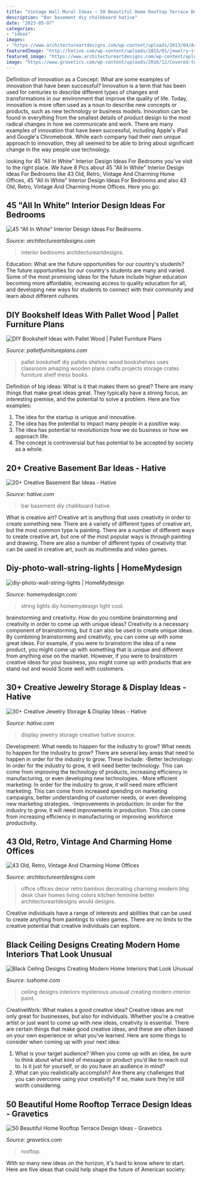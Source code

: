 ```yaml
---
title: "Vintage Wall Mural Ideas ~ 50 Beautiful Home Rooftop Terrace Design Ideas"
description: "Bar basement diy chalkboard hative"
date: "2023-05-07"
categories:
- "ideas"
images:
- "https://www.architectureartdesigns.com/wp-content/uploads/2013/04/ArchitectureArtDesigns-2722.jpg"
featuredImage: "http://hative.com/wp-content/uploads/2015/01/jewelry-storage-display-ideas/22-jewelry-storage-display-ideas.jpg"
featured_image: "https://www.architectureartdesigns.com/wp-content/uploads/2013/04/ArchitectureArtDesigns-11103.jpg"
image: "https://www.gravetics.com/wp-content/uploads/2016/12/Covered-terrace-with-plenty-of-stools-and-beautiful-decoration.jpg"
---
```



Definition of Innovation as a Concept: What are some examples of innovation that have been successful?
Innovation is a term that has been used for centuries to describe different types of changes and transformations in our environment that improve the quality of life. Today, innovation is more often used as a noun to describe new concepts or products, such as new technology or business models. Innovation can be found in everything from the smallest details of product design to the most radical changes in how we communicate and work.
There are many examples of innovation that have been successful, including Apple's iPad and Google's Chromebook. While each company had their own unique approach to innovation, they all seemed to be able to bring about significant change in the way people use technology.

	

		
looking for 45 &quot;All In White&quot; Interior Design Ideas For Bedrooms you've visit to the right place. We have 8 Pics about 45 &quot;All In White&quot; Interior Design Ideas For Bedrooms like 43 Old, Retro, Vintage And Charming Home Offices, 45 &quot;All In White&quot; Interior Design Ideas For Bedrooms and also 43 Old, Retro, Vintage And Charming Home Offices. Here you go:
		
    
## 45 &quot;All In White&quot; Interior Design Ideas For Bedrooms

<img loading=lazy src="https://www.architectureartdesigns.com/wp-content/uploads/2013/04/ArchitectureArtDesigns-2722.jpg" onerror="this.onerror=null;this.src='https://tse2.mm.bing.net/th?id=OIP.dxaX8g4WKUAmxDCna7MXlAHaK7&amp;pid=15.1';" alt="45 &quot;All In White&quot; Interior Design Ideas For Bedrooms">

_Source: architectureartdesigns.com_

>interior bedrooms architectureartdesigns. 

	

Education: What are the future opportunities for our country's students?
The future opportunities for our country's students are many and varied. Some of the most promising ideas for the future include higher education becoming more affordable, increasing access to quality education for all, and developing new ways for students to connect with their community and learn about different cultures.

    
## DIY Bookshelf Ideas With Pallet Wood | Pallet Furniture Plans

<img loading=lazy src="http://palletfurnitureplans.com/wp-content/uploads/2013/09/pallet-bookshelf-4.jpg" onerror="this.onerror=null;this.src='https://tse3.mm.bing.net/th?id=OIP.G9brGzUQ9FtzQf_DmUiO5gHaJ6&amp;pid=15.1';" alt="DIY Bookshelf Ideas with Pallet Wood | Pallet Furniture Plans">

_Source: palletfurnitureplans.com_

>pallet bookshelf diy pallets shelves wood bookshelves uses classroom amazing wooden plans crafts projects storage crates furniture shelf mess books. 

	

Definition of big ideas: What is it that makes them so great?
There are many things that make great ideas great. They typically have a strong focus, an interesting premise, and the potential to solve a problem. Here are five examples:
1. The idea for the startup is unique and innovative.
2. The idea has the potential to impact many people in a positive way.
3. The idea has potential to revolutionize how we do business or how we approach life. 
4. The concept is controversial but has potential to be accepted by society as a whole. 

    
## 20+ Creative Basement Bar Ideas - Hative

<img loading=lazy src="https://hative.com/wp-content/uploads/2014/05/basement-bar-ideas/5-diy-chalkboard-wal.jpg" onerror="this.onerror=null;this.src='https://tse4.mm.bing.net/th?id=OIP.8kLX5nqRVEjPn8PVthRJZQHaLL&amp;pid=15.1';" alt="20+ Creative Basement Bar Ideas - Hative">

_Source: hative.com_

>bar basement diy chalkboard hative. 

	

What is creative art?
Creative art is anything that uses creativity in order to create something new. There are a variety of different types of creative art, but the most common type is painting. There are a number of different ways to create creative art, but one of the most popular ways is through painting and drawing. There are also a number of different types of creativity that can be used in creative art, such as multimedia and video games.

    
## Diy-photo-wall-string-lights | HomeMydesign

<img loading=lazy src="https://homemydesign.com/wp-content/uploads/2015/09/diy-photo-wall-string-lights.jpg" onerror="this.onerror=null;this.src='https://tse3.mm.bing.net/th?id=OIP.5eZKBKP1Ku2xNdJ9cG8asQHaLH&amp;pid=15.1';" alt="diy-photo-wall-string-lights | HomeMydesign">

_Source: homemydesign.com_

>string lights diy homemydesign light cool. 

	

brainstorming and creativity: How do you combine brainstorming and creativity in order to come up with unique ideas?
Creativity is a necessary component of brainstorming, but it can also be used to create unique ideas. By combining brainstorming and creativity, you can come up with some great ideas. For example, if you were to brainstorm the idea of a new product, you might come up with something that is unique and different from anything else on the market. However, if you were to brainstorm creative ideas for your business, you might come up with products that are stand out and would Score well with customers.

    
## 30+ Creative Jewelry Storage &amp; Display Ideas - Hative

<img loading=lazy src="http://hative.com/wp-content/uploads/2015/01/jewelry-storage-display-ideas/22-jewelry-storage-display-ideas.jpg" onerror="this.onerror=null;this.src='https://tse3.mm.bing.net/th?id=OIP.QTYojMsHxAUaXdXwJ7jSrwHaLK&amp;pid=15.1';" alt="30+ Creative Jewelry Storage &amp; Display Ideas - Hative">

_Source: hative.com_

>display jewelry storage creative hative source. 

	

Development: What needs to happen for the industry to grow?
What needs to happen for the industry to grow? 
There are several key areas that need to happen in order for the industry to grow. These include: 
-Better technology: In order for the industry to grow, it will need better technology. This can come from improving the technology of products, increasing efficiency in manufacturing, or even developing new technologies. 
-More efficient marketing: In order for the industry to grow, it will need more efficient marketing. This can come from increased spending on marketing campaigns, better understanding of customer needs, or even developing new marketing strategies. 
-Improvements in production: In order for the industry to grow, it will need improvements in production. This can come from increasing efficiency in manufacturing or improving workforce productivity.

    
## 43 Old, Retro, Vintage And Charming Home Offices

<img loading=lazy src="https://www.architectureartdesigns.com/wp-content/uploads/2013/04/ArchitectureArtDesigns-11103.jpg" onerror="this.onerror=null;this.src='https://tse1.mm.bing.net/th?id=OIP.gAI8ldAWTrQD5h1trN4QuwHaJ3&amp;pid=15.1';" alt="43 Old, Retro, Vintage And Charming Home Offices">

_Source: architectureartdesigns.com_

>office offices decor retro bamboo decorating charming modern bhg desk chair homes living colors kitchen feminine better architectureartdesigns would designs. 

	

Creative individuals have a range of interests and abilities that can be used to create anything from paintings to video games. There are no limits to the creative potential that creative individuals can explore.

    
## Black Ceiling Designs Creating Modern Home Interiors That Look Unusual

<img loading=lazy src="http://www.lushome.com/wp-content/uploads/2012/11/black-ceiling-designs-interior-paint-decorating-ideas-21.jpg" onerror="this.onerror=null;this.src='https://tse2.mm.bing.net/th?id=OIP.cJMwtBVkX75r_jhMr_5KiAAAAA&amp;pid=15.1';" alt="Black Ceiling Designs Creating Modern Home Interiors that Look Unusual">

_Source: lushome.com_

>ceiling designs interiors mysterious unusual creating modern interior paint. 

	

CreativeWork: What makes a good creative idea?
Creative ideas are not only great for businesses, but also for individuals. Whether you’re a creative artist or just want to come up with new ideas, creativity is essential. There are certain things that make good creative ideas, and these are often based on your own experience or what you’ve learned. Here are some things to consider when coming up with your next idea: 
1) What is your target audience? When you come up with an idea, be sure to think about what kind of message or product you’d like to reach out to. Is it just for yourself, or do you have an audience in mind? 
2) What can you realistically accomplish? Are there any challenges that you can overcome using your creativity? If so, make sure they’re still worth considering.

    
## 50 Beautiful Home Rooftop Terrace Design Ideas - Gravetics

<img loading=lazy src="https://www.gravetics.com/wp-content/uploads/2016/12/Covered-terrace-with-plenty-of-stools-and-beautiful-decoration.jpg" onerror="this.onerror=null;this.src='https://tse3.mm.bing.net/th?id=OIP.U7S68LUWNy_QMJB_V9p9EAHaHa&amp;pid=15.1';" alt="50 Beautiful Home Rooftop Terrace Design Ideas - Gravetics">

_Source: gravetics.com_

>rooftop. 

	

With so many new ideas on the horizon, it's hard to know where to start. Here are five ideas that could help shape the future of American society: 

